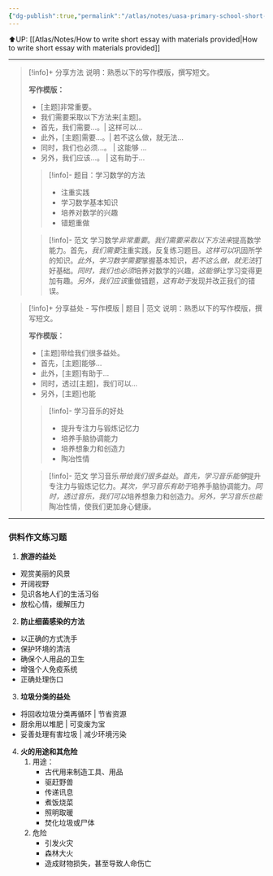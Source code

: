 ```yaml
---
{"dg-publish":true,"permalink":"/atlas/notes/uasa-primary-school-short-essay-topic/"}
---
```


⬆️UP: [[Atlas/Notes/How to write short essay with materials provided\|How to write short essay with materials provided]]

---

> [!info]+ 分享方法 
> 说明：熟悉以下的写作模版，撰写短文。
> 
> **写作模版：**
> - [主题]非常重要。
> - 我们需要采取以下方法来[主题]。
> - 首先，我们需要...。| 这样可以...
> - 此外，[主题]需要...。| 若不这么做，就无法...
> - 同时，我们也必须...。 | 这能够 ...
> - 另外，我们应该...。 | 这有助于...
>
> > [!info]- 题目：学习数学的方法
> > - 注重实践
> > - 学习数学基本知识
> > - 培养对数学的兴趣
> > - 错题重做
>
> > [!info]- 范文
> > 学习数学*非常重要*。*我们需要采取以下方法来*提高数学能力。首先，*我们需要*注重实践，反复练习题目。*这样可以*巩固所学的知识。*此外*，*学习数学需要*掌握基本知识，*若不这么做，就无法*打好基础。*同时，我们也必须*培养对数学的兴趣，*这能够*让学习变得更加有趣。*另外，我们应该*重做错题，*这有助于*发现并改正我们的错误。

> [!info]+ 分享益处  - 写作模版 | 题目 | 范文
> 说明：熟悉以下的写作模版，撰写短文。
> 
> **写作模版：**
> - [主题]带给我们很多益处。
> - 首先，[主题]能够...
> - 此外，[主题]有助于...
> - 同时，透过[主题]，我们可以...
> - 另外，[主题]也能
> 
> > [!info]- 学习音乐的好处
> > - 提升专注力与锻炼记忆力
> > - 培养手脑协调能力
> > - 培养想象力和创造力
> > - 陶冶性情
> 
> > [!info]- 范文
> > 学习音乐*带给我们很多益处*。*首先，学习音乐能够*提升专注力与锻炼记忆力。*其次，学习音乐有助于*培养手脑协调能力。*同时，透过音乐，我们可以*培养想象力和创造力。*另外，学习音乐也能*陶冶性情，使我们更加身心健康。

---
### 供料作文练习题

1. **旅游的益处**
- 观赏美丽的风景
- 开阔视野
- 见识各地人们的生活习俗
- 放松心情，缓解压力

2. **防止细菌感染的方法**
- 以正确的方式洗手
- 保护环境的清洁
- 确保个人用品的卫生
- 增强个人免疫系统
- 正确处理伤口

3. **垃圾分类的益处**
- 将回收垃圾分类再循环 | 节省资源
- 厨余用以堆肥 | 可变废为宝
- 妥善处理有害垃圾 | 减少环境污染

4. **火的用途和其危险**
	1. 用途：
		- 古代用来制造工具、用品
		- 驱赶野兽
		- 传递讯息
		- 煮饭烧菜
		- 照明取暖
		- 焚化垃圾或尸体
	2. 危险
		- 引发火灾
		- 森林大火
		- 造成财物损失，甚至导致人命伤亡
